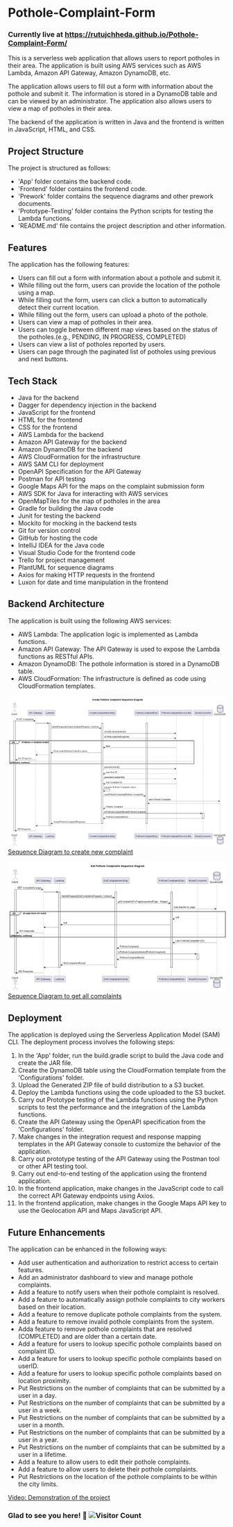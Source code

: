 # Pothole-Complaint-Form
### Currently live at https://rutujchheda.github.io/Pothole-Complaint-Form/

This is a serverless web application that allows users to report potholes in their area. The application is built using AWS services such as AWS Lambda, Amazon API Gateway, Amazon DynamoDB, etc.

The application allows users to fill out a form with information about the pothole and submit it. The information is stored in a DynamoDB table and can be viewed by an administrator. The application also allows users to view a map of potholes in their area.

The backend of the application is written in Java and the frontend is written in JavaScript, HTML, and CSS.

## Project Structure
The project is structured as follows:
- 'App' folder contains the backend code.
- 'Frontend' folder contains the frontend code.
- 'Prework' folder contains the sequence diagrams and other prework documents.
- 'Prototype-Testing' folder contains the Python scripts for testing the Lambda functions.
- 'README.md' file contains the project description and other information.

## Features
The application has the following features:
- Users can fill out a form with information about a pothole and submit it.
- While filling out the form, users can provide the location of the pothole using a map.
- While filling out the form, users can click a button to automatically detect their current location.
- While filling out the form, users can upload a photo of the pothole.
- Users can view a map of potholes in their area.
- Users can toggle between different map views based on the status of the potholes.(e.g., PENDING, IN PROGRESS, COMPLETED)
- Users can view a list of potholes reported by users.
- Users can page through the paginated list of potholes using previous and next buttons.

## Tech Stack
- Java for the backend
- Dagger for dependency injection in the backend
- JavaScript for the frontend
- HTML for the frontend
- CSS for the frontend
- AWS Lambda for the backend
- Amazon API Gateway for the backend
- Amazon DynamoDB for the backend
- AWS CloudFormation for the infrastructure
- AWS SAM CLI for deployment
- OpenAPI Specification for the API Gateway
- Postman for API testing
- Google Maps API for the maps on the complaint submission form
- AWS SDK for Java for interacting with AWS services
- OpenMapTiles for the map of potholes in the area
- Gradle for building the Java code
- Junit for testing the backend
- Mockito for mocking in the backend tests
- Git for version control
- GitHub for hosting the code
- IntelliJ IDEA for the Java code
- Visual Studio Code for the frontend code
- Trello for project management
- PlantUML for sequence diagrams
- Axios for making HTTP requests in the frontend
- Luxon for date and time manipulation in the frontend


## Backend Architecture
The application is built using the following AWS services:
- AWS Lambda: The application logic is implemented as Lambda functions.
- Amazon API Gateway: The API Gateway is used to expose the Lambda functions as RESTful APIs.
- Amazon DynamoDB: The pothole information is stored in a DynamoDB table.
- AWS CloudFormation: The infrastructure is defined as code using CloudFormation templates.

![Sequence Diagram to create new complaint](/Prework/Create-Complaint-Create_Pothole_Complaint_Sequence_Diagram.png)
[Sequence Diagram to create new complaint](Prework/Create-Complaint.puml)

![Sequence Diagram to get all complaints](/Prework/Get-Complaints-Get_Pothole_Complaints_Sequence_Diagram.png)
[Sequence Diagram to get all complaints](Prework/Get-Complaints.puml)


## Deployment
The application is deployed using the Serverless Application Model (SAM) CLI. The deployment process involves the following steps:
1. In the 'App' folder, run the build.gradle script to build the Java code and create the JAR file.
2. Create the DynamoDB table using the CloudFormation template from the 'Configurations' folder. 
3. Upload the Generated ZIP file of build distribution to a S3 bucket. 
4. Deploy the Lambda functions using the code uploaded to the S3 bucket. 
5. Carry out Prototype testing of the Lambda functions using the Python scripts to test the performance and the integration of the Lambda functions. 
6. Create the API Gateway using the OpenAPI specification from the 'Configurations' folder. 
7. Make changes in the integration request and response mapping templates in the API Gateway console to customize the behavior of the application. 
8. Carry out prototype testing of the API Gateway using the Postman tool or other API testing tool. 
9. Carry out end-to-end testing of the application using the frontend application. 
10. In the frontend application, make changes in the JavaScript code to call the correct API Gateway endpoints using Axios. 
11. In the frontend application, make changes in the Google Maps API key to use the Geolocation API and Maps JavaScript API.


## Future Enhancements
The application can be enhanced in the following ways:
- Add user authentication and authorization to restrict access to certain features.
- Add an administrator dashboard to view and manage pothole complaints.
- Add a feature to notify users when their pothole complaint is resolved.
- Add a feature to automatically assign pothole complaints to city workers based on their location.
- Add a feature to remove duplicate pothole complaints from the system.
- Add a feature to remove invalid pothole complaints from the system.
- Adda feature to remove pothole complaints that are resolved (COMPLETED) and are older than a certain date.
- Add a feature for users to lookup specific pothole complaints based on complaint ID.
- Add a feature for users to lookup specific pothole complaints based on userID.
- Add a feature for users to lookup specific pothole complaints based on location proximity.
- Put Restrictions on the number of complaints that can be submitted by a user in a day.
- Put Restrictions on the number of complaints that can be submitted by a user in a week.
- Put Restrictions on the number of complaints that can be submitted by a user in a month.
- Put Restrictions on the number of complaints that can be submitted by a user in a year.
- Put Restrictions on the number of complaints that can be submitted by a user in a lifetime.
- Add a feature to allow users to edit their pothole complaints.
- Add a feature to allow users to delete their pothole complaints.
- Put Restrictions on the location of the pothole complaints to be within the city limits.


[Video: Demonstration of the project](https://drive.google.com/file/d/1CQ9vha574aP1dlhLyq0c26Pqaa4NMIBj/view?usp=sharing)

### Glad to see you here! 🤩 ![Visitor Count](https://profile-counter.glitch.me/RutujChheda.Pothole-Complaint-Form/count.svg)
